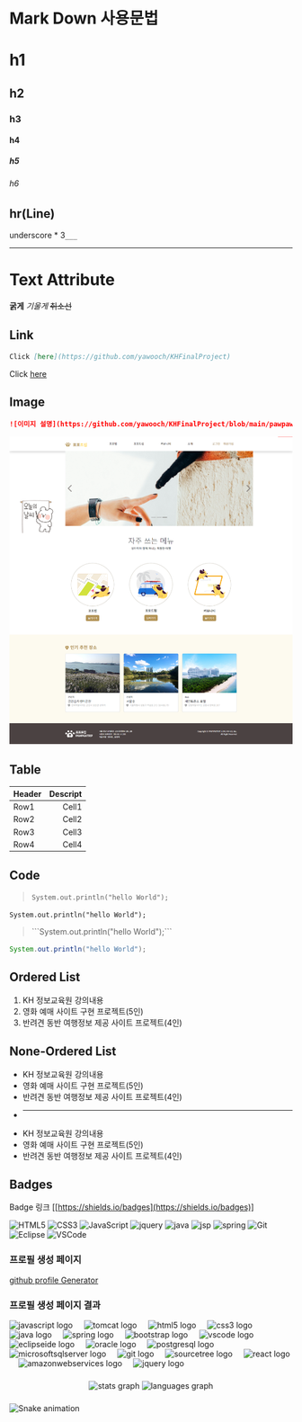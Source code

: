 # Mark Down 사용문법

# h1
## h2
### h3
#### h4
##### h5
###### h6

## hr(Line)

underscore * 3`___`
___

# Text Attribute
**굵게**
*기울게*
~~취소선~~

## Link
```md
Click [here](https://github.com/yawooch/KHFinalProject)
```

Click [here](https://github.com/yawooch/KHFinalProject)


## Image
```md
![이미지 설명](https://github.com/yawooch/KHFinalProject/blob/main/pawpawtripImage.png?raw=true)
```
![Pawpawtrip](https://github.com/yawooch/KHFinalProject/blob/main/pawpawtripImage.png?raw=true)


## Table
|Header|Descript|
|--|--:|
|Row1|Cell1|
|Row2|Cell2|
|Row3|Cell3|
|Row4|Cell4|

## Code
> `System.out.println("hello World");`

`System.out.println("hello World");`
> \```System.out.println("hello World");\```

```java
System.out.println("hello World");
```

## Ordered List
1. KH 정보교육원 강의내용
2. 영화 예매 사이트 구현 프로젝트(5인)
3. 반려견 동반 여행정보 제공 사이트 프로젝트(4인)

## None-Ordered List
* KH 정보교육원 강의내용
* 영화 예매 사이트 구현 프로젝트(5인)
* 반려견 동반 여행정보 제공 사이트 프로젝트(4인)
- ___
- KH 정보교육원 강의내용
- 영화 예매 사이트 구현 프로젝트(5인)
- 반려견 동반 여행정보 제공 사이트 프로젝트(4인)

## Badges
Badge 링크  [[https://shields.io/badges](https://shields.io/badges)]

![HTML5](https://img.shields.io/badge/-HTML5-F05032?style=for-the-badge&logo=html5&labelColor=000000)
![CSS3](https://img.shields.io/badge/-CSS3-007ACC?style=for-the-badge&logo=css3&labelColor=000000&logoColor=007ACC)
![JavaScript](https://img.shields.io/badge/JavaScript-F7DF1E?style=for-the-badge&logo=javascript&labelColor=000000&color=F7DF1E)
![jquery](https://img.shields.io/badge/jquery-0769AD?style=for-the-badge&logo=jquery&labelColor=000000&color=0769AD)
![java](https://img.shields.io/badge/java-78A083?style=for-the-badge&logo=java&labelColor=000000)
![jsp](https://img.shields.io/badge/jsp-41644A?style=for-the-badge&logo=jsp&labelColor=000000)
![spring](https://img.shields.io/badge/spring-6DB33F?style=for-the-badge&logo=spring&labelColor=000000)
![Git](https://img.shields.io/badge/-Git-F05032?style=for-the-badge&logo=git&labelColor=000000)
![Eclipse](https://img.shields.io/badge/-Eclipse-2C2255?style=for-the-badge&logo=Eclipse&labelColor=000000)
![VSCode](https://img.shields.io/badge/-VSCode-2C2255?style=for-the-badge&logo=visualstudio&labelColor=000000)



### 프로필 생성 페이지

[github profile Generator](https://profile-readme-generator.com/)

### 프로필 생성 페이지 결과

<div align="left">
  <img src="https://cdn.jsdelivr.net/gh/devicons/devicon/icons/javascript/javascript-original.svg" height="40" alt="javascript logo"  />
  <img width="12" />
  <img src="https://cdn.jsdelivr.net/gh/devicons/devicon/icons/tomcat/tomcat-original.svg" height="40" alt="tomcat logo"  />
  <img width="12" />
  <img src="https://cdn.jsdelivr.net/gh/devicons/devicon/icons/html5/html5-original.svg" height="40" alt="html5 logo"  />
  <img width="12" />
  <img src="https://cdn.jsdelivr.net/gh/devicons/devicon/icons/css3/css3-original.svg" height="40" alt="css3 logo"  />
  <img width="12" />
  <img src="https://cdn.jsdelivr.net/gh/devicons/devicon/icons/java/java-original.svg" height="40" alt="java logo"  />
  <img width="12" />
  <img src="https://cdn.jsdelivr.net/gh/devicons/devicon/icons/spring/spring-original.svg" height="40" alt="spring logo"  />
  <img width="12" />
  <img src="https://skillicons.dev/icons?i=bootstrap" height="40" alt="bootstrap logo"  />
  <img width="12" />
  <img src="https://cdn.jsdelivr.net/gh/devicons/devicon/icons/vscode/vscode-original.svg" height="40" alt="vscode logo"  />
  <img width="12" />
  <img src="https://skillicons.dev/icons?i=eclipse" height="40" alt="eclipseide logo"  />
  <img width="12" />
  <img src="https://cdn.jsdelivr.net/gh/devicons/devicon/icons/oracle/oracle-original.svg" height="40" alt="oracle logo"  />
  <img width="12" />
  <img src="https://skillicons.dev/icons?i=postgres" height="40" alt="postgresql logo"  />
  <img width="12" />
  <img src="https://cdn.simpleicons.org/microsoftsqlserver/CC2927" height="40" alt="microsoftsqlserver logo"  />
  <img width="12" />
  <img src="https://cdn.simpleicons.org/git/F05032" height="40" alt="git logo"  />
  <img width="12" />
  <img src="https://cdn.simpleicons.org/sourcetree/0052CC" height="40" alt="sourcetree logo"  />
  <img width="12" />
  <img src="https://cdn.simpleicons.org/react/61DAFB" height="40" alt="react logo"  />
  <img width="12" />
  <img src="https://skillicons.dev/icons?i=aws" height="40" alt="amazonwebservices logo"  />
  <img width="12" />
  <img src="https://cdn.jsdelivr.net/gh/devicons/devicon/icons/jquery/jquery-original.svg" height="40" alt="jquery logo"  />
</div>

###

<div align="center">
  <img src="https://github-readme-stats.vercel.app/api?username=yawooch&hide_title=false&hide_rank=false&show_icons=true&include_all_commits=true&count_private=true&disable_animations=false&theme=dracula&locale=en&hide_border=false&order=1" height="150" alt="stats graph"  />
  <img src="https://github-readme-stats.vercel.app/api/top-langs?username=yawooch&locale=en&hide_title=false&layout=compact&card_width=320&langs_count=5&theme=dracula&hide_border=false&order=2" height="150" alt="languages graph"  />
</div>

###

<img src="https://raw.githubusercontent.com/yawooch/yawooch/output/snake.svg" alt="Snake animation" />

###
